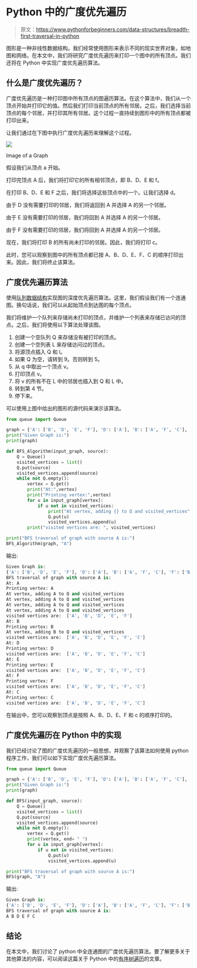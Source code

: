 # Python 中的广度优先遍历

> 原文：<https://www.pythonforbeginners.com/data-structures/breadth-first-traversal-in-python>

图形是一种非线性数据结构。我们经常使用图形来表示不同的现实世界对象，如地图和网络。在本文中，我们将研究广度优先遍历来打印一个图中的所有顶点。我们还将在 Python 中实现广度优先遍历算法。

## 什么是广度优先遍历？

广度优先遍历是一种打印图中所有顶点的图遍历算法。在这个算法中，我们从一个顶点开始并打印它的值。然后我们打印当前顶点的所有邻居。之后，我们选择当前顶点的每个邻居，并打印其所有邻居。这个过程一直持续到图形中的所有顶点都被打印出来。

让我们通过在下图中执行广度优先遍历来理解这个过程。

![](img/034cf5399a74b084b1f802b0539cdab1.png)



Image of a Graph

假设我们从顶点 a 开始。

打印完顶点 A 后，我们将打印它的所有相邻顶点，即 B、D、E 和 f。

在打印 B、D、E 和 F 之后，我们将选择这些顶点中的一个。让我们选择 d。

由于 D 没有需要打印的邻居，我们将返回到 A 并选择 A 的另一个邻居。

由于 E 没有需要打印的邻居，我们将回到 A 并选择 A 的另一个邻居。

由于 F 没有需要打印的邻居，我们将回到 A 并选择 A 的另一个邻居。

现在，我们将打印 B 的所有尚未打印的邻居。因此，我们将打印 c。

此时，您可以观察到图中的所有顶点都已按 A、B、D、E、F、C 的顺序打印出来。因此，我们将终止该算法。

## 广度优先遍历算法

使用[队列数据结构](https://www.pythonforbeginners.com/queue/queue-in-python)实现图的深度优先遍历算法。这里，我们假设我们有一个连通图。换句话说，我们可以从起始顶点到达图的每个顶点。

我们将维护一个队列来存储尚未打印的顶点，并维护一个列表来存储已访问的顶点。之后，我们将使用以下算法处理该图。

1.  创建一个空队列 Q 来存储没有被打印的顶点。
2.  创建一个空列表 L 来存储访问过的顶点。
3.  将源顶点插入 Q 和 l。
4.  如果 Q 为空，请转到 9。否则转到 5。
5.  从 q 中取出一个顶点 v。
6.  打印顶点 v。
7.  将 v 的所有不在 L 中的邻居也插入到 Q 和 L 中。
8.  转到第 4 节。
9.  停下来。

可以使用上图中给出的图形的源代码来演示该算法。

```py
from queue import Queue

graph = {'A': ['B', 'D', 'E', 'F'], 'D': ['A'], 'B': ['A', 'F', 'C'], 'F': ['B', 'A'], 'C': ['B'], 'E': ['A']}
print("Given Graph is:")
print(graph)

def BFS_Algorithm(input_graph, source):
    Q = Queue()
    visited_vertices = list()
    Q.put(source)
    visited_vertices.append(source)
    while not Q.empty():
        vertex = Q.get()
        print("At:",vertex)
        print("Printing vertex:",vertex)
        for u in input_graph[vertex]:
            if u not in visited_vertices:
                print("At vertex, adding {} to Q and visited_vertices".format(vertex, u))
                Q.put(u)
                visited_vertices.append(u)
        print("visited vertices are: ", visited_vertices)

print("BFS traversal of graph with source A is:")
BFS_Algorithm(graph, "A") 
```

输出:

```py
Given Graph is:
{'A': ['B', 'D', 'E', 'F'], 'D': ['A'], 'B': ['A', 'F', 'C'], 'F': ['B', 'A'], 'C': ['B'], 'E': ['A']}
BFS traversal of graph with source A is:
At: A
Printing vertex: A
At vertex, adding A to Q and visited_vertices
At vertex, adding A to Q and visited_vertices
At vertex, adding A to Q and visited_vertices
At vertex, adding A to Q and visited_vertices
visited vertices are:  ['A', 'B', 'D', 'E', 'F']
At: B
Printing vertex: B
At vertex, adding B to Q and visited_vertices
visited vertices are:  ['A', 'B', 'D', 'E', 'F', 'C']
At: D
Printing vertex: D
visited vertices are:  ['A', 'B', 'D', 'E', 'F', 'C']
At: E
Printing vertex: E
visited vertices are:  ['A', 'B', 'D', 'E', 'F', 'C']
At: F
Printing vertex: F
visited vertices are:  ['A', 'B', 'D', 'E', 'F', 'C']
At: C
Printing vertex: C
visited vertices are:  ['A', 'B', 'D', 'E', 'F', 'C'] 
```

在输出中，您可以观察到顶点是按照 A、B、D、E、F 和 c 的顺序打印的。

## 广度优先遍历在 Python 中的实现

我们已经讨论了图的广度优先遍历的一般思想，并观察了该算法如何使用 python 程序工作，我们可以如下实现广度优先遍历算法。

```py
from queue import Queue

graph = {'A': ['B', 'D', 'E', 'F'], 'D': ['A'], 'B': ['A', 'F', 'C'], 'F': ['B', 'A'], 'C': ['B'], 'E': ['A']}
print("Given Graph is:")
print(graph)

def BFS(input_graph, source):
    Q = Queue()
    visited_vertices = list()
    Q.put(source)
    visited_vertices.append(source)
    while not Q.empty():
        vertex = Q.get()
        print(vertex, end= " ")
        for u in input_graph[vertex]:
            if u not in visited_vertices:
                Q.put(u)
                visited_vertices.append(u)

print("BFS traversal of graph with source A is:")
BFS(graph, "A") 
```

输出:

```py
Given Graph is:
{'A': ['B', 'D', 'E', 'F'], 'D': ['A'], 'B': ['A', 'F', 'C'], 'F': ['B', 'A'], 'C': ['B'], 'E': ['A']}
BFS traversal of graph with source A is:
A B D E F C 
```

## 结论

在本文中，我们讨论了 python 中全连通图的广度优先遍历算法。要了解更多关于其他算法的内容，可以阅读这篇关于 Python 中的[有序树遍历](https://www.pythonforbeginners.com/data-structures/in-order-tree-traversal-in-python)的文章。